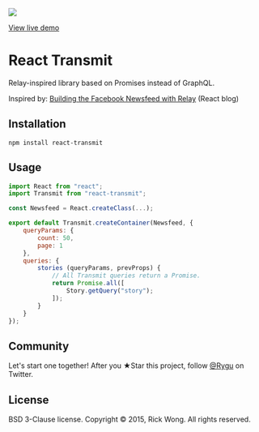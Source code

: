 ![](http://i.imgur.com/ODCeNP2.png?1)

[View live demo](https://edealer.nl/react-transmit/) 

# React Transmit

Relay-inspired library based on Promises instead of GraphQL.

Inspired by: [Building the Facebook Newsfeed with Relay](http://facebook.github.io/react/blog/2015/03/19/building-the-facebook-news-feed-with-relay.html) (React blog)

## Installation

	npm install react-transmit

## Usage

````js
import React from "react";
import Transmit from "react-transmit";

const Newsfeed = React.createClass(...);

export default Transmit.createContainer(Newsfeed, {
	queryParams: {
		count: 50,
		page: 1
	},
	queries: {
		stories (queryParams, prevProps) {
			// All Transmit queries return a Promise.
			return Promise.all([
				Story.getQuery("story");
			]);
		}
	}
});
````

## Community

Let's start one together! After you ★Star this project, follow [@Rygu](https://twitter.com/rygu)
on Twitter.

## License

BSD 3-Clause license. Copyright © 2015, Rick Wong. All rights reserved.
